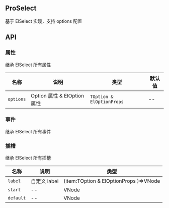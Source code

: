 ## ProSelect

基于 ElSelect 实现，支持 options 配置

## API

### 属性

继承 ElSelect 所有属性

| 名称      | 说明                        | 类型                      | 默认值 |
| --------- | --------------------------- | ------------------------- | ------ |
| `options` | Option 属性 & ElOption 属性 | `TOption & ElOptionProps` | --     |

### 事件

继承 ElSelect 所有事件

### 插槽

继承 ElSelect 所有插槽

| 名称      | 说明         | 类型                                   |
| --------- | ------------ | -------------------------------------- |
| `label`   | 自定义 label | (item:TOption & ElOptionProps )=>VNode |
| `start`   | --           | VNode                                  |
| `default` | --           | VNode                                  |
